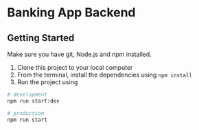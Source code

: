 # Banking App Backend

## Getting Started

Make sure you have git, Node.js and npm installed.

1. Clone this project to your local computer
2. From the terminal, install the dependencies using `npm install`
3. Run the project using

```bash
# development
npm run start:dev

# production
npm run start
```
